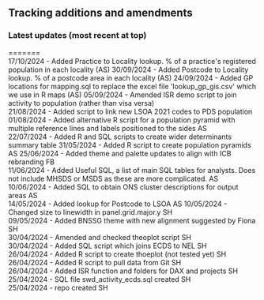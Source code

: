 ## Tracking additions and amendments

### Latest updates (most recent at top)


=======  
17/10/2024 - Added Practice to Locality lookup.  % of a practice's registered population in each locality (AS)
30/09/2024 - Added Postcode to Locality lookup.  % of a postcode area in each locality (AS)
24/09/2024 - Added GP locations for mapping.sql to replace the excel file 'lookup_gp_gis.csv' which we use in R maps (AS)
05/09/2024 - Amended ISR demo script to join activity to population (rather than visa versa)  
21/08/2024 - Added script to link new LSOA 2021 codes to PDS population  
01/08/2024 - Added alternative R script for a population pyramid with multiple reference lines and labels positioned to the sides AS  
22/07/2024 - Added R and SQL scripts to create wider determinants summary table
31/05/2024 - Added R script to create population pyramids AS
25/06/2024 - Added theme and palette updates to align with ICB rebranding FB  
11/06/2024 - Added Useful SQL, a list of main SQL tables for analysts.  Does not include MHSDS or MSDS as these are more complicated. AS  
10/06/2024 - Added SQL to obtain ONS cluster descriptions for output areas AS  
14/05/2024 - Added lookup for Postcode to LSOA AS
10/05/2024 - Changed size to linewidth in panel.grid.major.y SH  
09/05/2024 - Added BNSSG theme with new alignment suggested by Fiona SH  
30/04/2024 - Amended and checked theoplot script SH  
30/04/2024 - Added SQL script which joins ECDS to NEL SH  
26/04/2024 - Added R script to create thoeplot (not tested yet) SH  
26/04/2024 - Added R script to pull data from Git SH  
26/04/2024 - Added ISR function and folders for DAX and projects  SH
25/04/2024 - SQL file swd_activity_ecds.sql created SH  
25/04/2024 - repo created SH
  
